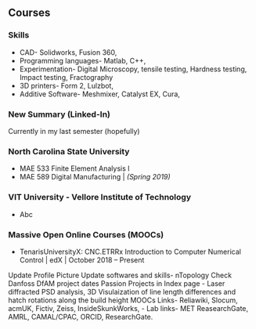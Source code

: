 <!---
No Title
-->

## Courses

### Skills

* CAD- Solidworks, Fusion 360, 
* Programming languages- Matlab, C++, 
* Experimentation- Digital Microscopy, tensile testing, Hardness testing, Impact testing, Fractography
* 3D printers- Form 2, Lulzbot, 
* Additive Software- Meshmixer, Catalyst EX, Cura, 


### New Summary (Linked-In)
Currently in my last semester (hopefully) 

### North Carolina State University 

* MAE 533 Finite Element Analysis I
* MAE 589 Digital Manufacturing
| *(Spring 2019)*

### VIT University - Vellore Institute of Technology

* Abc

### Massive Open Online Courses (MOOCs)

* TenarisUniversityX: CNC.ETRRx Introduction to Computer Numerical Control
| edX
| October 2018 – Present




Update Profile Picture
Update softwares and skills- nTopology
Check Danfoss DfAM project dates
Passion Projects in Index page - Laser diffracted PSD analysis, 3D Visulaization of line length differences and hatch rotations along the build height 
MOOCs 
Links- Reliawiki, Slocum, acmUK, Fictiv, Zeiss, InsideSkunkWorks, 
     - Lab links- MET ReasearchGate, AMRL, CAMAL/CPAC, ORCID, ResearchGate. 
 
